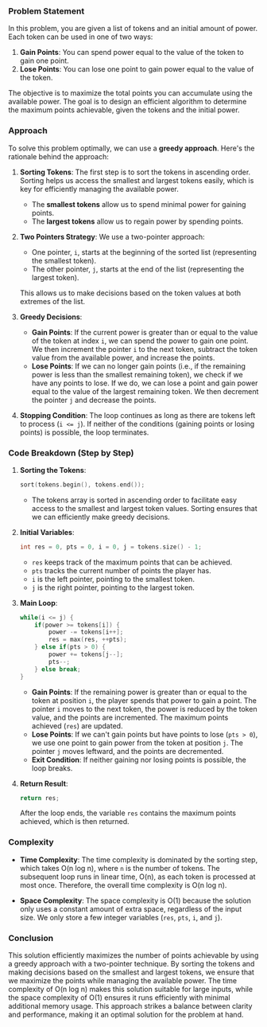 ### Problem Statement

In this problem, you are given a list of tokens and an initial amount of power. Each token can be used in one of two ways:
1. **Gain Points**: You can spend power equal to the value of the token to gain one point.
2. **Lose Points**: You can lose one point to gain power equal to the value of the token.

The objective is to maximize the total points you can accumulate using the available power. The goal is to design an efficient algorithm to determine the maximum points achievable, given the tokens and the initial power.

### Approach

To solve this problem optimally, we can use a **greedy approach**. Here's the rationale behind the approach:

1. **Sorting Tokens**: The first step is to sort the tokens in ascending order. Sorting helps us access the smallest and largest tokens easily, which is key for efficiently managing the available power.
   - The **smallest tokens** allow us to spend minimal power for gaining points.
   - The **largest tokens** allow us to regain power by spending points.

2. **Two Pointers Strategy**: We use a two-pointer approach:
   - One pointer, `i`, starts at the beginning of the sorted list (representing the smallest token).
   - The other pointer, `j`, starts at the end of the list (representing the largest token).
   
   This allows us to make decisions based on the token values at both extremes of the list.

3. **Greedy Decisions**: 
   - **Gain Points**: If the current power is greater than or equal to the value of the token at index `i`, we can spend the power to gain one point. We then increment the pointer `i` to the next token, subtract the token value from the available power, and increase the points.
   - **Lose Points**: If we can no longer gain points (i.e., if the remaining power is less than the smallest remaining token), we check if we have any points to lose. If we do, we can lose a point and gain power equal to the value of the largest remaining token. We then decrement the pointer `j` and decrease the points.
   
4. **Stopping Condition**: The loop continues as long as there are tokens left to process (`i <= j`). If neither of the conditions (gaining points or losing points) is possible, the loop terminates.

### Code Breakdown (Step by Step)

1. **Sorting the Tokens**:
   ```cpp
   sort(tokens.begin(), tokens.end());
   ```
   - The tokens array is sorted in ascending order to facilitate easy access to the smallest and largest token values. Sorting ensures that we can efficiently make greedy decisions.

2. **Initial Variables**:
   ```cpp
   int res = 0, pts = 0, i = 0, j = tokens.size() - 1;
   ```
   - `res` keeps track of the maximum points that can be achieved.
   - `pts` tracks the current number of points the player has.
   - `i` is the left pointer, pointing to the smallest token.
   - `j` is the right pointer, pointing to the largest token.

3. **Main Loop**:
   ```cpp
   while(i <= j) {
       if(power >= tokens[i]) {
           power -= tokens[i++];
           res = max(res, ++pts);
       } else if(pts > 0) {
           power += tokens[j--];
           pts--;
       } else break;
   }
   ```
   - **Gain Points**: If the remaining power is greater than or equal to the token at position `i`, the player spends that power to gain a point. The pointer `i` moves to the next token, the power is reduced by the token value, and the points are incremented. The maximum points achieved (`res`) are updated.
   - **Lose Points**: If we can't gain points but have points to lose (`pts > 0`), we use one point to gain power from the token at position `j`. The pointer `j` moves leftward, and the points are decremented.
   - **Exit Condition**: If neither gaining nor losing points is possible, the loop breaks.

4. **Return Result**:
   ```cpp
   return res;
   ```
   After the loop ends, the variable `res` contains the maximum points achieved, which is then returned.

### Complexity

- **Time Complexity**: The time complexity is dominated by the sorting step, which takes O(n log n), where `n` is the number of tokens. The subsequent loop runs in linear time, O(n), as each token is processed at most once. Therefore, the overall time complexity is O(n log n).
  
- **Space Complexity**: The space complexity is O(1) because the solution only uses a constant amount of extra space, regardless of the input size. We only store a few integer variables (`res`, `pts`, `i`, and `j`).

### Conclusion

This solution efficiently maximizes the number of points achievable by using a greedy approach with a two-pointer technique. By sorting the tokens and making decisions based on the smallest and largest tokens, we ensure that we maximize the points while managing the available power. The time complexity of O(n log n) makes this solution suitable for large inputs, while the space complexity of O(1) ensures it runs efficiently with minimal additional memory usage. This approach strikes a balance between clarity and performance, making it an optimal solution for the problem at hand.